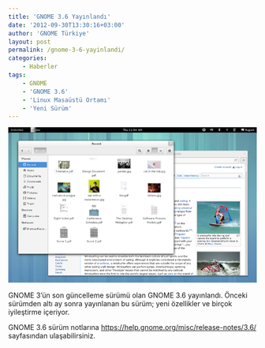```yaml
---
title: 'GNOME 3.6 Yayınlandı'
date: '2012-09-30T13:30:16+03:00'
author: 'GNOME Türkiye'
layout: post
permalink: /gnome-3-6-yayinlandi/
categories:
    - Haberler
tags:
    - GNOME
    - 'GNOME 3.6'
    - 'Linux Masaüstü Ortamı'
    - 'Yeni Sürüm'
---
```


![GNOME 3.6](/media/2023/04/gnome-3-6.png "GNOME 3.6")

GNOME 3’ün son güncelleme sürümü olan GNOME 3.6 yayınlandı. Önceki sürümden altı ay sonra yayınlanan bu sürüm; yeni özellikler ve birçok iyileştirme içeriyor.

GNOME 3.6 sürüm notlarına <https://help.gnome.org/misc/release-notes/3.6/> sayfasından ulaşabilirsiniz.